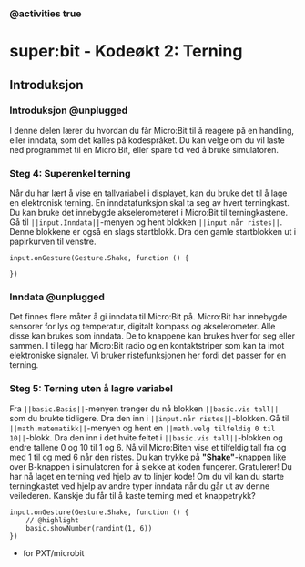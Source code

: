 ### @activities true

# super:bit - Kodeøkt 2: Terning 
## Introduksjon
### Introduksjon @unplugged
I denne delen lærer du hvordan du får Micro:Bit til å reagere på en handling, eller inndata, som det kalles på kodespråket.
Du kan velge om du vil laste ned programmet til en Micro:Bit, eller spare tid ved å bruke simulatoren.



### Steg 4: Superenkel terning
Når du har lært å vise en tallvariabel i displayet, kan du bruke det til å lage en elektronisk terning.
En inndatafunksjon skal ta seg av hvert terningkast.
Du kan bruke det innebygde akselerometeret i Micro:Bit til terningkastene.
Gå til ``||input.Inndata||``-menyen og hent blokken ``||input.når ristes||``.
Denne blokkene er også en slags startblokk.
Dra den gamle startblokken ut i papirkurven til venstre.

```blocks
input.onGesture(Gesture.Shake, function () {
	
})
```

### Inndata @unplugged

Det finnes flere måter å gi inndata til Micro:Bit på.
Micro:Bit har innebygde sensorer for lys og temperatur, digitalt kompass og akselerometer.
Alle disse kan brukes som inndata.
De to knappene kan brukes hver for seg eller sammen.
I tillegg har Micro:Bit radio og en kontaktstriper som kan ta imot elektroniske signaler.
Vi bruker ristefunksjonen her fordi det passer for en terning.

### Steg 5: Terning uten å lagre variabel
Fra ``||basic.Basis||``-menyen trenger du nå blokken ``||basic.vis tall||`` som du brukte tidligere.
Dra den inn i ``||input.når ristes||``-blokken.
Gå til ``||math.matematikk||``-menyen og hent en ``||math.velg tilfeldig 0 til 10||``-blokk.
Dra den inn i det hvite feltet i ``||basic.vis tall||``-blokken og endre tallene 0 og 10 til 1 og 6.
Nå vil Micro:Biten vise et tilfeldig tall fra og med 1 til og med 6 når den ristes.
Du kan trykke på **"Shake"**-knappen like over B-knappen i simulatoren for å sjekke at koden fungerer. 
Gratulerer! Du har nå laget en terning ved hjelp av to linjer kode!
Om du vil kan du starte terningkastet ved hjelp av andre typer inndata når du går ut av denne veilederen.
Kanskje du får til å kaste terning med et knappetrykk?

```blocks
input.onGesture(Gesture.Shake, function () {
    // @highlight
    basic.showNumber(randint(1, 6))
})
```



* for PXT/microbit
<script src="https://makecode.com/gh-pages-embed.js"></script><script>makeCodeRender("{{ site.makecode.home_url }}", "{{ site.github.owner_name }}/{{ site.github.repository_name }}");</script>
